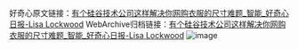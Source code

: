 好奇心原文链接：[有个硅谷技术公司这样解决你网购衣服的尺寸难题_智能_好奇心日报-Lisa Lockwood](https://www.qdaily.com/articles/4302.html)
WebArchive归档链接：[有个硅谷技术公司这样解决你网购衣服的尺寸难题_智能_好奇心日报-Lisa Lockwood](http://web.archive.org/web/20190623154117/https://www.qdaily.com/articles/4302.html)
![image](http://ww3.sinaimg.cn/large/007d5XDpgy1g3vf3h427aj30u01gr1kx)